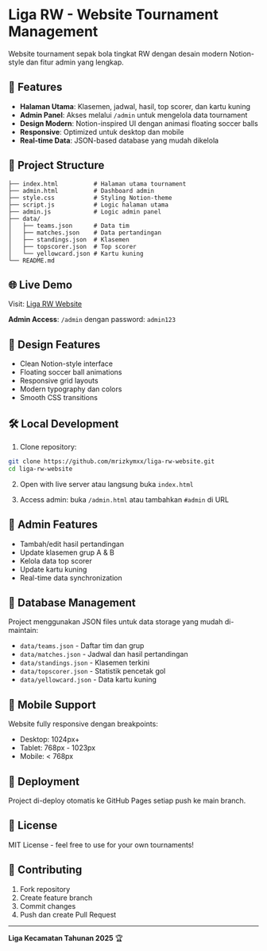# Liga RW - Website Tournament Management

Website tournament sepak bola tingkat RW dengan desain modern Notion-style dan fitur admin yang lengkap.

## 🚀 Features

- **Halaman Utama**: Klasemen, jadwal, hasil, top scorer, dan kartu kuning
- **Admin Panel**: Akses melalui `/admin` untuk mengelola data tournament
- **Design Modern**: Notion-inspired UI dengan animasi floating soccer balls
- **Responsive**: Optimized untuk desktop dan mobile
- **Real-time Data**: JSON-based database yang mudah dikelola

## 📁 Project Structure

```
├── index.html          # Halaman utama tournament
├── admin.html          # Dashboard admin
├── style.css           # Styling Notion-theme
├── script.js           # Logic halaman utama
├── admin.js            # Logic admin panel
├── data/
│   ├── teams.json      # Data tim
│   ├── matches.json    # Data pertandingan
│   ├── standings.json  # Klasemen
│   ├── topscorer.json  # Top scorer
│   └── yellowcard.json # Kartu kuning
└── README.md
```

## 🌐 Live Demo

Visit: [Liga RW Website](https://mrizkymxx.github.io/liga-rw-website)

**Admin Access**: `/admin` dengan password: `admin123`

## 🎨 Design Features

- Clean Notion-style interface
- Floating soccer ball animations
- Responsive grid layouts
- Modern typography dan colors
- Smooth CSS transitions

## 🛠️ Local Development

1. Clone repository:
```bash
git clone https://github.com/mrizkymxx/liga-rw-website.git
cd liga-rw-website
```

2. Open with live server atau langsung buka `index.html`

3. Access admin: buka `/admin.html` atau tambahkan `#admin` di URL

## 📝 Admin Features

- Tambah/edit hasil pertandingan
- Update klasemen grup A & B  
- Kelola data top scorer
- Update kartu kuning
- Real-time data synchronization

## 🔧 Database Management

Project menggunakan JSON files untuk data storage yang mudah di-maintain:

- `data/teams.json` - Daftar tim dan grup
- `data/matches.json` - Jadwal dan hasil pertandingan
- `data/standings.json` - Klasemen terkini
- `data/topscorer.json` - Statistik pencetak gol
- `data/yellowcard.json` - Data kartu kuning

## 📱 Mobile Support

Website fully responsive dengan breakpoints:
- Desktop: 1024px+
- Tablet: 768px - 1023px  
- Mobile: < 768px

## 🚀 Deployment

Project di-deploy otomatis ke GitHub Pages setiap push ke main branch.

## 📄 License

MIT License - feel free to use for your own tournaments!

## 🤝 Contributing

1. Fork repository
2. Create feature branch
3. Commit changes
4. Push dan create Pull Request

---

**Liga Kecamatan Tahunan 2025** 🏆
